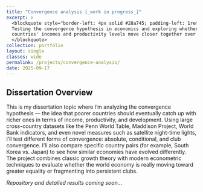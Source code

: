```yaml
---
title: "Convergence analysis [_work in progress_]"
excerpt: >
  <blockquote style="border-left: 4px solid #28a745; padding-left: 1rem; font-style: italic; margin: 1rem 0; background-color: #f8fff8; padding: 1rem; color: #1b1b1b;">
  Testing the convergence hypothesis in economics and exploring whether 
  countries' incomes and productivity levels move closer together over time.
  </blockquote>
collection: portfolio
layout: single
classes: wide
permalink: /projects/convergence-analysis/
date: 2025-09-17
---
```


## Dissertation Overview

This is my dissertation topic where I’m analyzing the convergence hypothesis — the idea that poorer countries should eventually catch up with richer ones in terms of income, productivity, and development. Using large cross-country datasets like the Penn World Table, Maddison Project, World Bank indicators, and even novel measures such as satellite night-time lights, I’ll test different forms of convergence: absolute, conditional, and club convergence. I’ll also compare specific country pairs (for example, South Korea vs. Japan) to see how similar economies have evolved differently. The project combines classic growth theory with modern econometric techniques to evaluate whether the world economy is really moving toward greater equality or fragmenting into persistent clubs.

*Repository and detailed results coming soon...*
